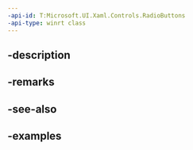 ```yaml
---
-api-id: T:Microsoft.UI.Xaml.Controls.RadioButtons
-api-type: winrt class
---
```


## -description

## -remarks

## -see-also

## -examples

